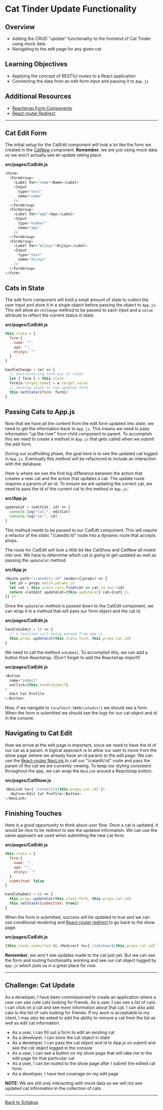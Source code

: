 # Cat Tinder Update Functionality

## Overview
- Adding the CRUD "update" functionality to the frontend of Cat Tinder using mock data
- Navigating to the edit page for any given cat

## Learning Objectives
- Applying the concept of RESTful routes to a React application
- Connecting the data from an edit form input and passing it to `App.js`

## Additional Resources
- [ Reactstrap Form Components ](https://reactstrap.github.io/components/form/)
- [ React-router Redirect ](https://reactrouter.com/web/api/Redirect)

---

## Cat Edit Form
The initial setup for the CatEdit component will look a lot like the form we created in the [ CatNew ](./cat-create) component. **Remember**, we are just using mock data so we won't actually see an update taking place.  

**src/pages/CatEdit.js**
```javascript
<Form>
  <FormGroup>
    <Label for="name">Name</Label>
    <Input
      type="text"
      name="name"
    />
  </FormGroup>
  <FormGroup>
    <Label for="age">Age</Label>
    <Input
      type="number"
      name="age"
    />
  </FormGroup>
  <FormGroup>
    <Label for="enjoys">Enjoys</Label>
    <Input
      type="text"
      name="enjoys"
    />
  </FormGroup>
</Form>
```

## Cats in State
The edit form component will hold a small amount of state to collect the user input and store it in a single object before passing the object to `App.js`. This will allow an `onChange` method to be passed to each input and a `value` attribute to reflect the current status in state.

**src/pages/CatEdit.js**
```javascript
this.state = {
  form:{
    name: "",
    age: "",
    enjoys: ""
  }
}

handleChange = (e) => {
  // destructuring form out of state
  let { form } = this.state
  form[e.target.name] = e.target.value
  // setting state to the updated form
  this.setState({form: form})
}
```

## Passing Cats to App.js
Now that we have all the content from the edit form updated into state, we need to get the information back to `App.js`. This means we need to pass information "up the river" from child component to parent. To accomplish this we need to create a method in `App.js` that gets called when we submit the edit form.

During our scaffolding phase, the goal here is to see the updated cat logged in `App.js`. Eventually this method will be refactored to include an interaction with the database.

Here is where we see the first big difference between the action that creates a new cat and the action that updates a cat. The update route requires a params of an id. To ensure we are updating the correct cat, we need to pass the id of the current cat to the method in `App.js`.

**src/App.js**
```javascript
updateCat = (editCat, id) => {
  console.log("cat:", editCat)
  console.log("id:", id)
}
```

This method needs to be passed to our CatEdit component. This will require a refactor of the static "/catedit/:id" route into a dynamic route that accepts props.

The route for CatEdit will look a little bit like CatShow and CatNew all mixed into one. We have to determine which cat is going to get updated as well as passing the `updateCat` method.

**src/App.js**
```javascript
<Route path="/catedit/:id" render={(props) => {
  let id = props.match.params.id
  let cat = this.state.cats.find(cat => cat.id === +id)
  return <CatEdit updateCat={this.updateCat} cat={cat} />
}} />
```

Once the `updateCat` method is passed down to the CatEdit component, we can wrap it in a method that will pass our form object and the cat id.

**src/pages/CatEdit.js**
```javascript
handleSubmit = () => {
  // a function call being passed from App.js
  this.props.updateCat(this.state.form, this.props.cat.id)
}
```

We need to call the method `onSubmit`. To accomplish this, we can add a button from Reactstrap. (Don't forget to add the Reactstrap import!)

**src/pages/CatEdit.js**
```javascript
<Button
  name="submit"
  onClick={this.handleSubmit}
>
  Edit Cat Profile
</Button>
```

Now, if we navigate to `localhost:3000/catedit/1` we should see a form. When the form is submitted we should see the logs for our cat object and id in the console.

## Navigating to Cat Edit
How we arrive at the edit page is important, since we need to have the id of our cat as a param. A logical approach is to allow our user to move from the show page (where we already have an id param) to the edit page. We can use the [ React-router NavLink ](https://reactrouter.com/web/api/NavLink) to call our "/catedit/:id" route and pass the param of the cat we are currently viewing. To keep our styling consistent throughout the app, we can wrap the `NavLink` around a Reactstrap button.

**src/pages/CatShow.js**
```javascript
<NavLink to={`/catedit/${this.props.cat.id}`}>
  <Button>Edit Cat Profile</Button>
</NavLink>
```

## Finishing Touches
Here is a good opportunity to think about user flow. Once a cat is updated, it would be nice to be redirect to see the updated information. We can use the same approach we used when submitting the new cat form.

**src/pages/CatEdit.js**
```javascript
this.state = {
  form:{
    name: "",
    age: "",
    enjoys: ""
  },
  submitted: false
}

handleSubmit = () => {
  this.props.updateCat(this.state.form, this.props.cat.id)
  this.setState({submitted: true})
}
```

When the form is submitted, success will be updated to true and we can use conditional rendering and [ React-router redirect ](https://reactrouter.com/web/api/Redirect) to go back to the show page.

**src/pages/CatEdit.js**
```javascript
{this.state.submitted && <Redirect to={`/catshow/${this.props.cat.id}`} />}
```

**Remember**, we won't see updates made to the cat just yet. But we can see the form and routing functionality working and see our cat object logged by `App.js` which puts us in a great place for now.

---

## Challenge: Cat Update
As a developer, I have been commissioned to create an application where a user can see cute cats looking for friends. As a user, I can see a list of cats. I can click on a cat and see more information about that cat. I can also add cats to the list of cats looking for friends. If my work is acceptable to my client, I may also be asked to add the ability to remove a cat from the list as well as edit cat information.

- As a user, I can fill out a form to edit an existing cat
- As a developer, I can store the cat object in state
- As a developer, I can pass the cat object and id to App.js on submit and see the cat object logged in the console
- As a user, I can see a button on my show page that will take me to the edit page for that particular cat
- As a user, I can be routed to the show page after I submit the edited cat form
- As a developer, I have test coverage on my edit page


**NOTE:** We are still only interacting with mock data so we will not see updated cat information in the collection of cats.

---
[Back to Syllabus](../../README.md#cat-tinder-frontend)
